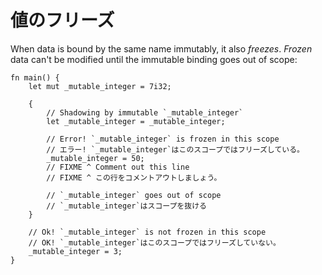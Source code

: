 <!--
# Freezing
-->
# 値のフリーズ

When data is bound by the same name immutably, it also *freezes*. *Frozen* data can't be 
modified until the immutable binding goes out of scope:

```rust,editable,ignore,mdbook-runnable
fn main() {
    let mut _mutable_integer = 7i32;

    {
        // Shadowing by immutable `_mutable_integer`
        let _mutable_integer = _mutable_integer;

        // Error! `_mutable_integer` is frozen in this scope
        // エラー! `_mutable_integer`はこのスコープではフリーズしている。
        _mutable_integer = 50;
        // FIXME ^ Comment out this line
        // FIXME ^ この行をコメントアウトしましょう。

        // `_mutable_integer` goes out of scope
        // `_mutable_integer`はスコープを抜ける
    }

    // Ok! `_mutable_integer` is not frozen in this scope
    // OK! `_mutable_integer`はこのスコープではフリーズしていない。
    _mutable_integer = 3;
}
```
